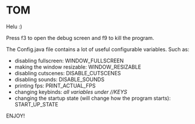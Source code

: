 # TOM
Helu :)

Press f3 to open the debug screen and f9 to kill the program. 

The Config.java file contains a lot of useful configurable variables. 
Such as:
- disabling fullscreen: WINDOW_FULLSCREEN
- making the window resizable: WINDOW_RESIZABLE
- disabling cutscenes: DISABLE_CUTSCENES
- disabling sounds: DISABLE_SOUNDS
- printing fps: PRINT_ACTUAL_FPS
- changing keybinds: *all variables under //KEYS*
- changing the startup state (will change how the program starts): START_UP_STATE


ENJOY!